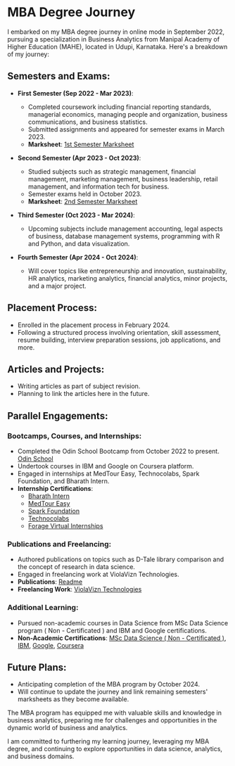 # MBA Degree Journey

I embarked on my MBA degree journey in online mode in September 2022, pursuing a specialization in Business Analytics from Manipal Academy of Higher Education (MAHE), located in Udupi, Karnataka. Here's a breakdown of my journey:

## Semesters and Exams:

- **First Semester (Sep 2022 - Mar 2023)**:
  - Completed coursework including financial reporting standards, managerial economics, managing people and organization, business communications, and business statistics.
  - Submitted assignments and appeared for semester exams in March 2023.
  - **Marksheet**: [1st Semester Marksheet](https://github.com/ukishore33/Certifications/blob/main/Academic/MAHE/1%20sem%20.pdf)

- **Second Semester (Apr 2023 - Oct 2023)**:
  - Studied subjects such as strategic management, financial management, marketing management, business leadership, retail management, and information tech for business.
  - Semester exams held in October 2023.
  - **Marksheet**: [2nd Semester Marksheet](https://github.com/ukishore33/Certifications/blob/main/Academic/MAHE/2%20sem.pdf)

- **Third Semester (Oct 2023 - Mar 2024)**:
  - Upcoming subjects include management accounting, legal aspects of business, database management systems, programming with R and Python, and data visualization.

- **Fourth Semester (Apr 2024 - Oct 2024)**:
  - Will cover topics like entrepreneurship and innovation, sustainability, HR analytics, marketing analytics, financial analytics, minor projects, and a major project.

## Placement Process:

- Enrolled in the placement process in February 2024.
- Following a structured process involving orientation, skill assessment, resume building, interview preparation sessions, job applications, and more.

## Articles and Projects:

- Writing articles as part of subject revision.
- Planning to link the articles here in the future.

## Parallel Engagements:

### Bootcamps, Courses, and Internships:

- Completed the Odin School Bootcamp from October 2022 to present. [Odin School](https://github.com/ukishore33/Certifications/blob/main/Academic/Odin%20Schools/os.md)
- Undertook courses in IBM and Google on Coursera platform.
- Engaged in internships at MedTour Easy, Technocolabs, Spark Foundation, and Bharath Intern.
- **Internship Certifications**:
  - [Bharath Intern](https://github.com/ukishore33/Certifications/blob/main/Internship/Bharath%20intern/bi.md)
  - [MedTour Easy](https://github.com/ukishore33/Certifications/blob/main/Internship/Medtoureasy/mte.md)
  - [Spark Foundation](https://github.com/ukishore33/Certifications/blob/main/Internship/Spark%20Foundation/sf.md)
  - [Technocolabs](https://github.com/ukishore33/Certifications/blob/main/Internship/Technocolabs/tech.md)
  - [Forage Virtual Internships](https://github.com/ukishore33/Certifications/tree/main/Internship/forage)

### Publications and Freelancing:

- Authored publications on topics such as D-Tale library comparison and the concept of research in data science.
- Engaged in freelancing work at ViolaVizn Technologies.
- **Publications**: [Readme](https://github.com/ukishore33/Certifications/blob/main/Publications/readme.md)
- **Freelancing Work**: [ViolaVizn Technologies](https://github.com/ukishore33/Certifications/blob/main/Work/Violavizn/violavizn.md)

### Additional Learning:

- Pursued non-academic courses in Data Science from MSc Data Science program ( Non - Certificated ) and IBM and Google certifications.
- **Non-Academic Certifications**: [MSc Data Science ( Non - Certificated )](https://github.com/ukishore33/Certifications/blob/main/Non%20-%20Academic/MSc%20Data%20Science/msc%20ds.md), [IBM](https://github.com/ukishore33/Certifications/blob/main/Non%20-%20Academic/IBM/ibm.md), [Google](https://github.com/ukishore33/Certifications/blob/main/Non%20-%20Academic/Google/google.md), [Coursera](https://github.com/ukishore33/Certifications/blob/main/Non%20-%20Academic/Coursera/coursera.md)

## Future Plans:

- Anticipating completion of the MBA program by October 2024.
- Will continue to update the journey and link remaining semesters' marksheets as they become available.

The MBA program has equipped me with valuable skills and knowledge in business analytics, preparing me for challenges and opportunities in the dynamic world of business and analytics.

I am committed to furthering my learning journey, leveraging my MBA degree, and continuing to explore opportunities in data science, analytics, and business domains.
